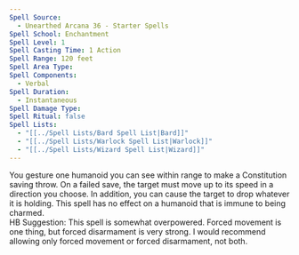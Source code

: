 ```yaml
---
Spell Source:
  - Unearthed Arcana 36 - Starter Spells
Spell School: Enchantment
Spell Level: 1
Spell Casting Time: 1 Action
Spell Range: 120 feet
Spell Area Type: 
Spell Components:
  - Verbal
Spell Duration:
  - Instantaneous
Spell Damage Type: 
Spell Ritual: false
Spell Lists:
  - "[[../Spell Lists/Bard Spell List|Bard]]"
  - "[[../Spell Lists/Warlock Spell List|Warlock]]"
  - "[[../Spell Lists/Wizard Spell List|Wizard]]"
---
```


You gesture one humanoid you can see within range to make a Constitution saving throw. On a failed save, the target must move up to its speed in a direction you choose. In addition, you can cause the target to drop whatever it is holding. This spell has no effect on a humanoid that is immune to being charmed.  
HB Suggestion: This spell is somewhat overpowered. Forced movement is one thing, but forced disarmament is very strong. I would recommend allowing only forced movement or forced disarmament, not both.
